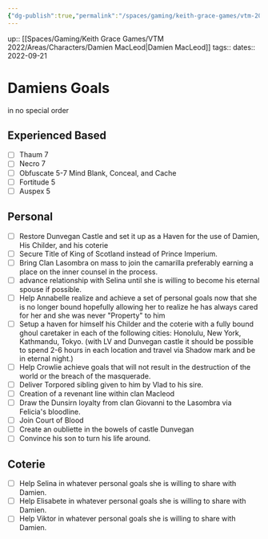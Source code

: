 ```yaml
---
{"dg-publish":true,"permalink":"/spaces/gaming/keith-grace-games/vtm-2022/areas/notes/damiens-goals/","dgHomeLink":true,"dgPassFrontmatter":true}
---
```


up:: [[Spaces/Gaming/Keith Grace Games/VTM 2022/Areas/Characters/Damien MacLeod|Damien MacLeod]]
tags:: 
dates:: 2022-09-21

# Damiens Goals


in no special order
## Experienced Based
- [ ] Thaum 7
- [ ] Necro 7
- [ ] Obfuscate 5-7 Mind Blank, Conceal, and Cache
- [ ] Fortitude 5
- [ ] Auspex 5

## Personal
- [ ] Restore Dunvegan Castle and set it up as a Haven for the use of Damien, His Childer, and his coterie 
- [ ] Secure Title of King of Scotland instead of Prince Imperium.
- [ ] Bring Clan Lasombra on mass to join the camarilla preferably earning a place on the inner counsel in the process.
- [ ] advance relationship with Selina until she is willing to become his eternal spouse if possible.
- [ ] Help Annabelle realize and achieve a set of personal goals now that she is no longer bound hopefully allowing her to realize he has always cared for her and she was never "Property" to him
- [ ] Setup a haven for himself his Childer and the coterie with a fully bound ghoul caretaker in each of the following cities: Honolulu, New York, Kathmandu, Tokyo. (with LV and Dunvegan castle it should be possible to spend 2-6 hours in each location and travel via Shadow mark and be in eternal night.)
- [ ] Help Crowlie achieve goals that will not result in the destruction of the world or the breach of the masquerade. 
- [ ] Deliver Torpored sibling given to him by Vlad to his sire.
- [ ] Creation of a revenant line within clan Macleod
- [ ] Draw the Dunsirn loyalty from clan Giovanni to the Lasombra via Felicia's bloodline. 
- [ ] Join Court of Blood
- [ ] Create an oubliette in the bowels of castle Dunvegan 
- [ ] Convince his son to turn his life around.

## Coterie
- [ ] Help Selina in whatever personal goals she is willing to share with Damien.
- [ ] Help Elisabete in whatever personal goals she is willing to share with Damien.
- [ ] Help Viktor in whatever personal goals she is willing to share with Damien.
